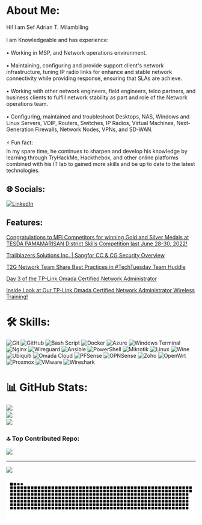 # About Me:
Hi! I am Sef Adrian T. Milambiling<br><br>I am Knowledgeable and has experience:<br><br>• Working in MSP, and Network operations environment.<br><br>• Maintaining, configuring and provide support client's network infrastructure, tuning IP radio links for enhance and stable network connectivity while providing response, ensuring that SLAs are achieve.<br><br>• Working with other network engineers, field engineers, telco partners, and business clients to fulfill network stability as part and role of the Network operations team.<br><br>• Configuring, maintained and troubleshoot Desktops, NAS, Windows and Linux Servers, VOIP, Routers, Switches, IP Radios, Virtual Machines, Next-Generation Firewalls, Network Nodes, VPNs, and SD-WAN.<br><br>⚡ Fun fact:<br>In my spare time, he continues to sharpen and develop his knowledge by learning through TryHackMe, Hackthebox, and other online platforms combined with his IT lab to gained more skills and be up to date to the latest technologies.


## 🌐 Socials:
[![LinkedIn](https://img.shields.io/badge/LinkedIn-0077B5?style=for-the-badge&logo=linkedin&logoColor=white)](https://linkedin.com/in/https://linkedin.com/in/www.linkedin.com/in/sef-adrian-milambiling) 

## Features:

[Congratulations to MFI Competitors for winning Gold and Silver Medals at TESDA PAMAMARISAN District Skills Competition last June 28-30, 2022!](https://www.facebook.com/share/p/18XqvCF7VF/)

[Trailblazers Solutions Inc. | Sangfor CC & CG Security Overview](https://www.facebook.com/groups/399032405887242/permalink/445610951229387/)

[T2G Network Team Share Best Practices in #TechTuesday Team Huddle](https://www.t2g.net.ph/t2g-network-team-share-best-practices-in-techtuesday-team-huddle/)

[Day 3 of the TP-Link Omada Certified Network Administrator](https://www.facebook.com/TPLinkOmada.PhilteqEnterpriseInc/posts/-%F0%9D%97%94%F0%9D%97%B9%F0%9D%97%B9-%F0%9D%98%84%F0%9D%97%BF%F0%9D%97%AE%F0%9D%97%BD%F0%9D%97%BD%F0%9D%97%B2%F0%9D%97%B1-%F0%9D%98%82%F0%9D%97%BD-weve-reached-the-finish-line-day-3-of-the-tp-link-omada-certifie/122165908952299520/)

[Inside Look at Our TP-Link Omada Certified Network Administrator Wireless Training!](https://www.facebook.com/reel/1273745310561616)


# 🛠 Skills:
![Git](https://img.shields.io/badge/git-%23F05033.svg?style=for-the-badge&logo=git&logoColor=white) ![GitHub](https://img.shields.io/badge/github-%23121011.svg?style=for-the-badge&logo=github&logoColor=white) ![Bash Script](https://img.shields.io/badge/bash_script-%23121011.svg?style=for-the-badge&logo=gnu-bash&logoColor=white) ![Docker](https://img.shields.io/badge/docker-%230db7ed.svg?style=for-the-badge&logo=docker&logoColor=white) ![Azure](https://img.shields.io/badge/azure-%230072C6.svg?style=for-the-badge&logo=microsoftazure&logoColor=white) ![Windows Terminal](https://img.shields.io/badge/Windows%20Terminal-%234D4D4D.svg?style=for-the-badge&logo=windows-terminal&logoColor=white) ![Nginx](https://img.shields.io/badge/nginx-%23009639.svg?style=for-the-badge&logo=nginx&logoColor=white) ![Wireguard](https://img.shields.io/badge/wireguard-%2388171A.svg?style=for-the-badge&logo=wireguard&logoColor=white) ![Ansible](https://img.shields.io/badge/ansible-%231A1918.svg?style=for-the-badge&logo=ansible&logoColor=white) ![PowerShell](https://img.shields.io/badge/PowerShell-%235391FE.svg?style=for-the-badge&logo=powershell&logoColor=white) ![Mikrotik](https://img.shields.io/badge/MikroTik-293239.svg?style=for-the-badge&logo=MikroTik&logoColor=white) ![Linux](https://img.shields.io/badge/Linux-FCC624.svg?style=for-the-badge&logo=Linux&logoColor=black) ![Wine](https://img.shields.io/badge/Wine-800000.svg?style=for-the-badge&logo=Wine&logoColor=white) ![Ubiquiti](https://img.shields.io/badge/Ubiquiti-0559C9.svg?style=for-the-badge&logo=Ubiquiti&logoColor=white) ![Omada Cloud](https://img.shields.io/badge/Omada%20Cloud-10C1D0.svg?style=for-the-badge&logo=Omada-Cloud&logoColor=white) ![PFSense](https://img.shields.io/badge/pfSense-212121.svg?style=for-the-badge&logo=pfSense&logoColor=white) ![OPNSense](https://img.shields.io/badge/OPNSense-D94F00.svg?style=for-the-badge&logo=OPNSense&logoColor=white) ![Zoho](https://img.shields.io/badge/Zoho-E42527.svg?style=for-the-badge&logo=Zoho&logoColor=white) ![OpenWrt](https://img.shields.io/badge/OpenWrt-00B5E2.svg?style=for-the-badge&logo=OpenWrt&logoColor=white) ![Proxmox](https://img.shields.io/badge/Proxmox-E57000.svg?style=for-the-badge&logo=Proxmox&logoColor=white) ![VMware](https://img.shields.io/badge/VMware-607078.svg?style=for-the-badge&logo=VMware&logoColor=white) ![Wireshark](https://img.shields.io/badge/Wireshark-1679A7.svg?style=for-the-badge&logo=Wireshark&logoColor=white) 


# 📊 GitHub Stats:
![](https://github-readme-stats.vercel.app/api?username=AdrianM756&theme=radical&hide_border=true&include_all_commits=true&count_private=false)<br/>
![](https://github-readme-streak-stats.herokuapp.com/?user=AdrianM756&theme=radical&hide_border=true)<br/>
![](https://github-readme-stats.vercel.app/api/top-langs/?username=AdrianM756&theme=radical&hide_border=true&include_all_commits=true&count_private=false&layout=compact)

### 🔝 Top Contributed Repo:
![](https://github-contributor-stats.vercel.app/api?username=AdrianM756&limit=5&theme=radical&hide_border=true_all_yearly_contributions=true)

---
[![](https://visitcount.itsvg.in/api?id=AdrianM756&icon=5&color=5)](https://visitcount.itsvg.in)


![snake gif](https://github.com/AdrianM756/AdrianM756/blob/output/github-snake-dark.svg)

<!-- Proudly created with GPRM ( https://gprm.itsvg.in ) -->
